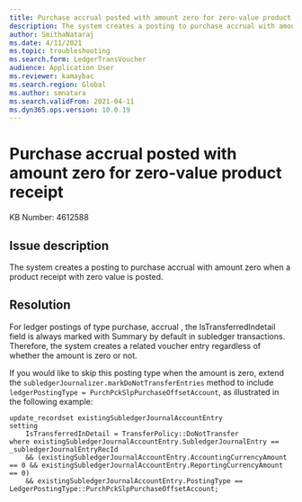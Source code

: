 ```yaml
---
title: Purchase accrual posted with amount zero for zero-value product receipt
description: The system creates a posting to purchase accrual with amount zero when a product receipt with zero value is posted
author: SmithaNataraj
ms.date: 4/11/2021
ms.topic: troubleshooting
ms.search.form: LedgerTransVoucher
audience: Application User
ms.reviewer: kamaybac
ms.search.region: Global
ms.author: smnatara
ms.search.validFrom: 2021-04-11
ms.dyn365.ops.version: 10.0.19
---
```


# Purchase accrual posted with amount zero for zero-value product receipt

KB Number: 4612588

## Issue description

The system creates a posting to purchase accrual with amount zero when a product receipt with zero value is posted.

## Resolution

For ledger postings of type purchase, accrual <!-- KFM: Is this two types ("purchase" and "accrual") or one type  ("purchase, accrual")? --> , the IsTransferredIndetail <!-- KFM: Please use the field label, not the internal name --> field is always marked with Summary <!-- KFM: Do you mean the field has a value of "Summary"? --> by default in subledger transactions.  Therefore, the system creates a related voucher entry regardless of whether the amount is zero or not.

If you would like to skip this posting type when the amount is zero, extend the `subledgerJournalizer.markDoNotTransferEntries` method to include `ledgerPostingType = PurchPckSlpPurchaseOffsetAccount`, as illustrated in the following example:

```xpp
update_recordset existingSubledgerJournalAccountEntry
setting
    IsTransferredInDetail = TransferPolicy::DoNotTransfer
where existingSubledgerJournalAccountEntry.SubledgerJournalEntry == _subledgerJournalEntryRecId
    && (existingSubledgerJournalAccountEntry.AccountingCurrencyAmount == 0 && existingSubledgerJournalAccountEntry.ReportingCurrencyAmount == 0)
    && existingSubledgerJournalAccountEntry.PostingType == LedgerPostingType::PurchPckSlpPurchaseOffsetAccount;
```
